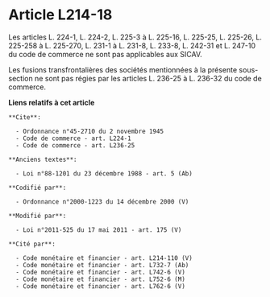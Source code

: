 # Article L214-18

Les articles L. 224-1, L. 224-2, L. 225-3 à L. 225-16, L. 225-25, L. 225-26, L. 225-258 à L. 225-270, L. 231-1 à L. 231-8, L.
233-8, L. 242-31 et L. 247-10 du code de commerce ne sont pas applicables aux SICAV. 

Les fusions transfrontalières des sociétés mentionnées à la présente sous-section ne sont pas régies par les articles L.
236-25 à L. 236-32 du code de commerce.

**Liens relatifs à cet article**

	**Cite**:

	  - Ordonnance n°45-2710 du 2 novembre 1945
	  - Code de commerce - art. L224-1
	  - Code de commerce - art. L236-25

	**Anciens textes**:

	  - Loi n°88-1201 du 23 décembre 1988 - art. 5 (Ab)

	**Codifié par**:

	  - Ordonnance n°2000-1223 du 14 décembre 2000 (V)

	**Modifié par**:

	  - Loi n°2011-525 du 17 mai 2011 - art. 175 (V)

	**Cité par**:

	  - Code monétaire et financier - art. L214-110 (V)
	  - Code monétaire et financier - art. L732-7 (Ab)
	  - Code monétaire et financier - art. L742-6 (V)
	  - Code monétaire et financier - art. L752-6 (M)
	  - Code monétaire et financier - art. L762-6 (V)
